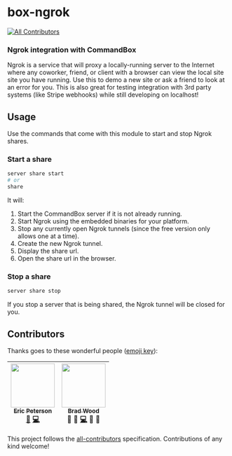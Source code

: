 # box-ngrok
[![All Contributors](https://img.shields.io/badge/all_contributors-2-orange.svg?style=flat-square)](#contributors)

### Ngrok integration with CommandBox

Ngrok is a service that will proxy a locally-running server to the Internet where any coworker, friend, or client with a browser 
can view the local site site you have running.  Use this to demo a new site or ask a friend to look at an error for you.  This is also great for testing integration with 3rd party systems (like Stripe webhooks) while still developing on localhost!

## Usage
Use the commands that come with this module to start and stop Ngrok shares.
### Start a share
```bash
server share start
# or
share
```

It will:

1. Start the CommandBox server if it is not already running.
2. Start Ngrok using the embedded binaries for your platform.
3. Stop any currently open Ngrok tunnels (since the free version only allows one at a time).
4. Create the new Ngrok tunnel.
5. Display the share url.
6. Open the share url in the browser.

### Stop a share
```bash
server share stop
```

If you stop a server that is being shared, the Ngrok tunnel will be closed for you.




## Contributors

Thanks goes to these wonderful people ([emoji key](https://github.com/kentcdodds/all-contributors#emoji-key)):

<!-- ALL-CONTRIBUTORS-LIST:START - Do not remove or modify this section -->
| [<img src="https://avatars2.githubusercontent.com/u/2583646?v=3" width="100px;"/><br /><sub>Eric Peterson</sub>](https://github.com/elpete)<br />[🐛](https://github.com/elpete/box-ngrok/issues?q=author%3Aelpete) [💻](https://github.com/elpete/box-ngrok/commits?author=elpete) | [<img src="https://avatars3.githubusercontent.com/u/584009?v=3" width="100px;"/><br /><sub>Brad Wood</sub>](http://www.codersrevolution.com)<br />💬 📝 [💻](https://github.com/elpete/box-ngrok/commits?author=bdw429s) 👀 📢 |
| :---: | :---: |
<!-- ALL-CONTRIBUTORS-LIST:END -->

This project follows the [all-contributors](https://github.com/kentcdodds/all-contributors) specification. Contributions of any kind welcome!